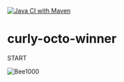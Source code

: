 [![Java CI with Maven](https://github.com/masmangan/curly-octo-winner/actions/workflows/maven.yml/badge.svg)](https://github.com/masmangan/curly-octo-winner/actions/workflows/maven.yml)

# curly-octo-winner
START


![Bee1000](http://www.plantuml.com/plantuml/proxy?cache=no&src=https://raw.githubusercontent.com/masmangan/curly-octo-winner/refs/heads/main/doc/bee1009.puml  )





